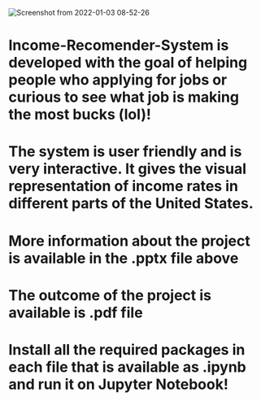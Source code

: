 ![Screenshot from 2022-01-03 08-52-26](https://user-images.githubusercontent.com/48977195/147945228-49aa0009-bc8c-4149-b9b1-32690e66f1a2.png)

# Income-Recomender-System is developed with the goal of helping people who applying for jobs or curious to see what job is making the most bucks (lol)!
# The system is user friendly and is very interactive. It gives the visual representation of income rates in different parts of the United States. 
# 

# More information about the project is available in the .pptx file above
# The outcome of the project is available is .pdf file
# Install all the required packages in each file that is available as .ipynb and run it on Jupyter Notebook!
